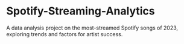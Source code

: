 # Spotify-Streaming-Analytics
A data analysis project on the most-streamed Spotify songs of 2023, exploring trends and factors for artist success.
